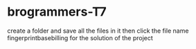 # brogrammers-T7
create a folder and save all the files in it 
then click the file name fingerprintbasebilling for the solution of the project 

